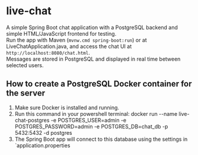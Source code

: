 # live-chat

A simple Spring Boot chat application with a PostgreSQL backend and simple HTML/JavaScript frontend for testing.  
Run the app with Maven (`mvnw.cmd spring-boot:run`) or at LiveChatApplication.java, and access the chat UI at `http://localhost:8080/chat.html`.  
Messages are stored in PostgreSQL and displayed in real time between selected users.

## How to create a PostgreSQL Docker container for the server

1. Make sure Docker is installed and running.
2. Run this command in your powershell terminal:
   docker run --name live-chat-postgres -e POSTGRES_USER=admin -e POSTGRES_PASSWORD=admin -e POSTGRES_DB=chat_db -p 5432:5432 -d postgres
3. The Spring Boot app will connect to this database using the settings in `application.properties


